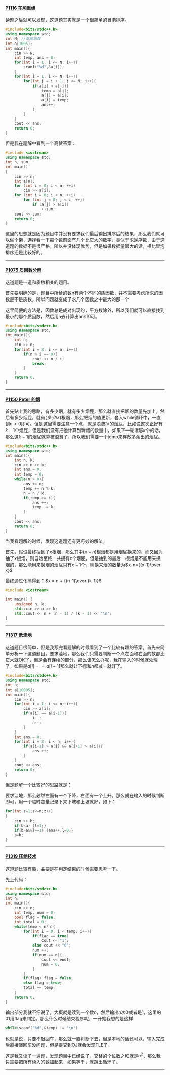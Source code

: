 #### [P1116 车厢重组 ](https://www.luogu.com.cn/problem/P1116)

读题之后就可以发现，这道题其实就是一个很简单的冒泡排序。

```cpp
#include<bits/stdc++.h>
using namespace std;
int N; //车厢总数
int a[1005];
int main(){
    cin >> N;
    int temp, ans = 0;
    for(int i = 1; i <= N; i++){
        scanf("%d",&a[i]);
    }
    for(int i = 1; i <= N; i++){
        for(int j = i + 1; j <= N; j++){
            if(a[i] > a[j]){
                temp = a[j];
                a[j] = a[i];
                a[i] = temp;
                ans++;
            }
        }
    }
    cout << ans;
    return 0;
}
```

但是我在题解中看到一个高赞答案：

```cpp
#include <iostream>
using namespace std;
int n, sum;
int main()
{
    cin >> n;
    int a[n];
    for (int i = 0; i < n; ++i)
        cin >> a[i];
    for (int i = 0; i < n; ++i)
        for (int j = 0; j < i; ++j)
            if (a[j] > a[i])
                ++sum;
    cout << sum;
    return 0;
}
```

这里的思想就是因为题目中并没有要求我们最后输出排序后的结果，那么我们就可以偷个懒，选择看一下每个数前面有几个比它大的数字，类似于求逆序数，由于这道题的数据不是很严格，所以并没体现优势，但是如果数据量很大的话，相比冒泡排序还是比较好的。

---

#### [P1075 质因数分解](https://www.luogu.com.cn/problem/P1075)

这道题是一道和质数相关的题目。

首先要明确的是，题目中所给的数n有两个不同的质因数，并不需要考虑所求的因数是不是质数。所以问题就变成了求几个因数之中最大的那一个

这里简便的方法是，因数总是成对出现的，平方数除外，所以我们就可以直接找到最小的那个质因数，然后用n去计算出ans即可。

```cpp
#include<bits/stdc++.h>
using namespace std;
int main(){
    int n;
    cin >> n;
    for(int i = 2; i <= n; i++){
        if(n % i == 0){
            cout << n / i;
            break;
        }
    }
    return 0;
}
```

---

#### [P1150 Peter 的烟 ](https://www.luogu.com.cn/problem/P1150)

首先贴上我的思路，有多少烟，就有多少烟屁，那么就直接把烟的数量先加上，然后有多少烟屁，就有$(多少/k)$根烟，那么把烟的值更新，套入while循环中，一直到$n<0$即可。但是这里需要注意一个点，就是浪费掉的烟屁，比如说这次正好有$k-1$个烟屁，但是我们没有把他计算到新烟的数量中，如果下一轮凑够$k$个的话，那么这$k-1$的烟屁就算被浪费了，所以我们需要一个temp来存放多余出的烟屁。

```cpp
#include<bits/stdc++.h>
using namespace std;
int main(){
    int n, k;
    cin >> n >> k;
    int ans = 0;
    int temp = 0;
    while(n > 0){
        ans += n;
        temp += n % k;
        n = n / k;
        if(temp >= k){
            ans ++;
            temp -= k;
        }
    }
    cout << ans;
    return 0;
}
```

当我看题解的时候，发现这道题还有更巧妙的解法。

首先，假设最终抽到了$x$根烟，那么其中$(x-n)$根烟都是用烟屁换来的，而又因为抽了$x$根烟，则自始至终一共拥有$x$个烟屁，但是抽到的最后一根烟是不能用来换烟的，那么能用来换烟的烟屁只有$x-1$个，则换来烟的数量为$x-n={{x-1}\over k}$

最终通过化简得到：$x = n + {(n-1)\over (k-1)}$

```cpp
#include <iostream>

int main() {
    unsigned n, k;
    std::cin >> n >> k;
    std::cout << n + (n - 1) / (k - 1) << '\n';
}
```

---

#### [P1317 低洼地](https://www.luogu.com.cn/problem/P1317)

这道题目很简单，但是我写完看题解的时候看到了一个比较有趣的答案。首先来简单分析一下这道题目。要求洼地，那么我们只需要判断一个点左面和右面的数都比它大就OK了，但是会有连续的部分，那么该怎么办呢，我在输入的时候就处理了，如果是$a[i] == a[i-1]$那么就让下标和$n$都减一就好了。

```cpp
#include<bits/stdc++.h>
using namespace std;
int n;
int a[10005];
int main(){
    cin >> n;
    for(int i = 1; i <= n; i++){
        cin >> a[i];
        if(a[i] == a[i-1]){
            i--;
            n--;
        }
    }
    int ans = 0;
    for(int i = 2; i < n; i++){
        if(a[i-1] > a[i] && a[i+1] > a[i]){
            ans ++;
        }
    }
    cout << ans;
    return 0;
}
```

但是题解一个比较好的思路就是：

要求洼地，那么必然左面有一个下降，右面有一个上升。那么就在输入的时候判断即可，用一个临时变量记录下来下坡和上坡就好，如下：

```cpp
for(int z=1;z<=n;z++)
{
    cin >> b;
    if(b<a) {l=1;}
    if(b>a&&l==1) {ans++;l=0;}
    a=b;
}
```

---

#### [P1319 压缩技术 ](https://www.luogu.com.cn/problem/P1319)

这道题比较有趣，主要是在判定结束的时候需要思考一下。

先上代码：

```cpp
#include<bits/stdc++.h>
using namespace std;
int n;
int main(){
    cin >> n;
    int temp, num = 0;
    bool flag = false;
    int total = 0;
    while(temp < n*n){
        for(int i = 0; i < temp; i++){
            if(flag == true)
                cout << "1";
            else cout << "0";
            num ++;
            if(num == n){
                cout << endl;
                num = 0;
            }
        }
        if(flag) flag = false;
        else flag = true;
        total += temp;
    }
    return 0;
}
```

输出部分我就不细说了，大概就是读到一个数$n$，然后输出$n$次$0$或者是$1$，这里的01用flag来判定。那么什么时候结束程序呢，一开始我想的是这样

```cpp
while(scanf("%d",&temp) != '\n')
```

也就是说，只要不敲回车，那么就一直判断下去，但是本地的话还可以，输入完成后直接敲回车没问题，但是提交到OJ就会发现TLE了。

这是我又读了一遍题，发现题目中已经说了，交替的个位数之和就是$n^2$，那么我只需要把所有读入的数加起来，如果等于，就跳出循环了。

---
